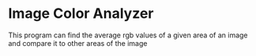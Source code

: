 # Image Color Analyzer
This program can find the average rgb values of a given area of an image and compare it to other areas of the image
